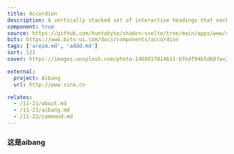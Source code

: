 ```yaml
---
title: Accordion
description: A vertically stacked set of interactive headings that each reveal a section of content.
component: true
source: https://github.com/huntabyte/shadcn-svelte/tree/main/apps/www/src/lib/registry/default/ui/accordion
bits: https://www.bits-ui.com/docs/components/accordion
tags: ['areim.md', 'addd.md']
sort: 121
cover: https://images.unsplash.com/photo-1468817814611-b7edf94b5d60?w=300&dpr=2&q=80

external:
  project: Aibang
  url: http://www.sina.cn

relates:
  - /11-21/about.md
  - /11-21/aibang.md
  - /11-22/command.md
---
```


### 这是aibang
